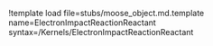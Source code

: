!template load file=stubs/moose_object.md.template name=ElectronImpactReactionReactant syntax=/Kernels/ElectronImpactReactionReactant